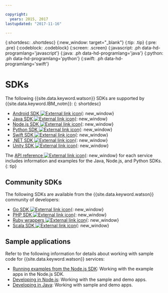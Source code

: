 ```yaml
---

copyright:
  years: 2015, 2017
lastupdated: "2017-11-16"

---
```


{:shortdesc: .shortdesc}
{:new_window: target="_blank"}
{:tip: .tip}
{:pre: .pre}
{:codeblock: .codeblock}
{:screen: .screen}
{:javascript: .ph data-hd-programlang='javascript'}
{:java: .ph data-hd-programlang='java'}
{:python: .ph data-hd-programlang='python'}
{:swift: .ph data-hd-programlang='swift'}

# SDKs

The following {{site.data.keyword.watson}} SDKs are supported by {{site.data.keyword.IBM_notm}}:
{: shortdesc}

* [Android SDK ![External link icon](../../icons/launch-glyph.svg "External link icon")](https://github.com/watson-developer-cloud/android-sdk){: new_window}
* [Java SDK ![External link icon](../../icons/launch-glyph.svg "External link icon")](https://github.com/watson-developer-cloud/java-sdk){: new_window}
* [Node.js SDK ![External link icon](../../icons/launch-glyph.svg "External link icon")](https://github.com/watson-developer-cloud/node-sdk){: new_window}
* [Python SDK ![External link icon](../../icons/launch-glyph.svg "External link icon")](https://github.com/watson-developer-cloud/python-sdk){: new_window}
* [Swift SDK ![External link icon](../../icons/launch-glyph.svg "External link icon")](https://github.com/watson-developer-cloud/swift-sdk){: new_window}
* [.NET SDK ![External link icon](../../icons/launch-glyph.svg "External link icon")](https://github.com/watson-developer-cloud/dotnet-standard-sdk){: new_window}
* [Unity SDK ![External link icon](../../icons/launch-glyph.svg "External link icon")](https://github.com/watson-developer-cloud/unity-sdk){: new_window}

The [API reference ![External link icon](../../icons/launch-glyph.svg "External link icon")](https://console.{DomainName}/developer/watson/documentation){: new_window} for each service includes information and examples for the Java, Node.js, and Python SDKs.
{: tip}

## Community SDKs

The following SDKs are available from the {{site.data.keyword.watson}} community of developers:

* [Go SDK ![External link icon](../../icons/launch-glyph.svg "External link icon")](https://github.com/liviosoares/go-watson-sdk){: new_window}
* [PHP SDK ![External link icon](../../icons/launch-glyph.svg "External link icon")](https://github.com/CognitiveBuild/WatsonPHPSDK){: new_window}
* [Ruby wrappers ![External link icon](../../icons/launch-glyph.svg "External link icon")](https://github.com/IcaliaLabs?utf8=%E2%9C%93&q=watson&type=&language=ruby){: new_window}
* [Scala SDK ![External link icon](../../icons/launch-glyph.svg "External link icon")](https://github.com/kane77/scala-sdk){: new_window}

## Sample applications

Refer to the following information for details about working with sample code for {{site.data.keyword.watson}} services:

* [Running examples from the Node.js SDK](/docs/services/watson/running-node-examples.html): Working with the example apps in the Node.js SDK.
* [Developing in Node.js](/docs/services/watson/developing-nodejs.html): Working with the sample and demo apps.
* [Developing in Java](/docs/services/watson/developing-java.html): Working with sample and demo apps.
